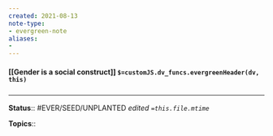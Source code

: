 ```yaml
---
created: 2021-08-13
note-type: 
- evergreen-note
aliases:
- 
---
```

#### [[Gender is a social construct]] `$=customJS.dv_funcs.evergreenHeader(dv, this)`


### <hr class="footnote"/>

**Status**:: #EVER/SEED/UNPLANTED 
*edited `=this.file.mtime`*

**Topics**:: 
	